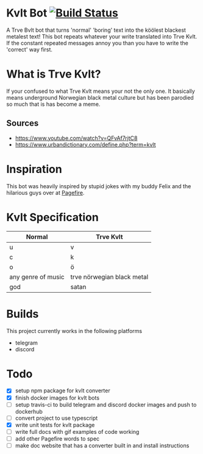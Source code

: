 # Kvlt Bot [![Build Status](https://travis-ci.org/JacobTheEvans/kvlt-bot.svg?branch=master)](https://travis-ci.org/JacobTheEvans/kvlt-bot)

A Trve Bvlt bot that turns 'normal' 'boring' text into the köölest blackest
metalest text! This bot repeats whatever your write translated into Trve Kvlt.
If the constant repeated messages annoy you than you have to write the 'correct'
way first.

# What is Trve Kvlt?
If your confused to what Trve Kvlt means your not the only one. It basically
means underground Norwegian black metal culture but has been parodied so much
that is has become a meme.

## Sources
- https://www.youtube.com/watch?v=QFvAf7rjtC8
- https://www.urbandictionary.com/define.php?term=kvlt

# Inspiration
This bot was heavily inspired by stupid jokes with my buddy Felix and the
hilarious guys over at
[Pagefire](https://www.youtube.com/channel/UC6gD8kk_Z_5bX2PcRk2fwDg).

# Kvlt Specification
| Normal             | Trve Kvlt                   |
| -------------------| ----------------------------|
| u                  | v                           |
| c                  | k                           |
| o                  | ö                           |
| any genre of music | trve nörwegian black metal  |
| god                | satan                       |

# Builds
This project currently works in the following platforms
- telegram
- discord

# Todo
- [x] setup npm package for kvlt converter
- [x] finish docker images for kvlt bots
- [ ] setup travis-ci to build telegram and discord docker images and push to
  dockerhub
- [ ] convert project to use typescript
- [x] write unit tests for kvlt package
- [ ] write full docs with gif examples of code working
- [ ] add other Pagefire words to spec
- [ ] make doc website that has a converter built in and install instructions
